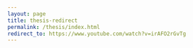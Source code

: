 ```yaml
---
layout: page
title: thesis-redirect
permalink: /thesis/index.html
redirect_to: https://www.youtube.com/watch?v=irAFO2rGvTg
---
```

